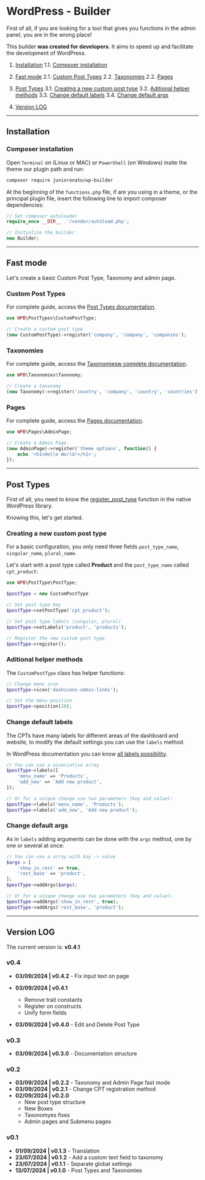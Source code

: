 # WordPress - Builder

First of all, if you are looking for a tool that gives you functions in the admin panel, you are in the wrong place!

This builder **was created for developers**. It aims to speed up and facilitate the development of WordPress.

1. [Installation](#installation)
    1.1. [Compsoer installation](#composer-installation)

2. [Fast mode](#fast-mode)
    2.1. [Custom Post Types](#custom-post-types)
    2.2. [Taxonomies](#taxonomies)
    2.2. [Pages](#pages)

3. [Post Types](#post-types)
    3.1. [Creating a new custom post type](#post-types)
    3.2. [Aditional helper methods](#aditional-helper-methods)
    3.3. [Change default labels](#change-default-labels)
    3.4. [Change default args](#change-default-args)

4. [Version LOG](#version-log)

---

## Installation

### Composer installation

Open `Terminal` on (Linux or MAC) or `PowerShell` (on Windows) insite the theme our plugin path and run:

```bash
composer require juniorenato/wp-builder
```

At the beginning of the `functions.php` file, if are you using in a theme, or the principal plugin file, insert the following line to import composer dependencies:

```php
// Set composer autoloader
require_once __DIR__ .'/vendor/autoload.php';

// Initialize the builder
new Builder;
```

---

## Fast mode

Let's create a basic Custom Post Type, Taxonomy and admin page.

### Custom Post Types

For complete guide, access the [Post Types documentation](https://github.com/juniorenato/wp-builder/blob/master/lib/PostTypes/README.md).

```php
use WPB\PostTypes\CustomPostType;

// Create a custom post type
(new CustomPostType)->register('company', 'company', 'companies');
```

### Taxonomies

For complete guide, access the [Taxonomiesw complete documentation](https://github.com/juniorenato/wp-builder/blob/master/lib/Taxonomies/README.md).

```php
use WPB\Taxonomies\Taxonomy;

// Create a taxonomy
(new Taxonomy)->register('country', 'company', 'country', 'countries');
```

### Pages

For complete guide, access the [Pages documentation](https://github.com/juniorenato/wp-builder/tree/master/lib/Pages/README.md).

```php
use WPB\Pages\AdminPage;

// Create a Admin Page
(new AdminPage)->register('theme options', function() {
    echo '<h1>Hello World!</h1>';
});
```

---

## Post Types

First of all, you need to know the [register_post_type](https://developer.wordpress.org/reference/functions/register_post_type/) function in the native WordPress library.

Knowing this, let's get started.

### Creating a new custom post type

For a basic configuration, you only need three fields `post_type_name`, `singular_name`, `plural_name`.

Let's start with a post type called **Product** and the `post_type_name` called `cpt_product`:

```php
use WPB\PostType\PostType;

$postType = new CustomPostType

// Set post type key
$postType->setPostType('cpt_product');

// Set post type labels (sungular, plural)
$postType->setLabels('product', 'products');

// Register the new custom post type
$postType->register();
```

### Aditional helper methods

The `CustomPostType` class has helper functions:

```php
// Change menu icon
$postType->icon('dashicons-admin-links');

// Set the menu position
$postType->position(20);
```

### Change default labels

The CPTs have many labels for different areas of the dashboard and website, to modify the default settings you can use the `labels` method.

In WordPress documentation you can know [all labels possibility](https://developer.wordpress.org/reference/functions/get_post_type_labels/).

```php
// You can use a associative array
$postType->labels([
    'menu_name' => 'Products',
    'add_new' => 'Add new product',
]);

// Or for a unique change use two parameters (key and value):
$postType->labels('menu_name', 'Products');
$postType->labels('add_new', 'Add new product');
```

### Change default args

As in `labels` adding arguments can be done with the `args` method, one by one or several at once:

```php
// You can use a array with kay -> value
$args = [
    'show_in_rest' => true,
    'rest_base' => 'product',
];
$postType->addArgs($args);

// Or for a unique change use two parameters (key and value):
$postType->addArgs('show_in_rest', true);
$postType->addArgs('rest_base', 'product');
```

---

## Version LOG

The current version is: **v0.4.1**

### v0.4
- **03/09/2024 | v0.4.2** - Fix input text on page
- **03/09/2024 | v0.4.1**
    - Remove trait constants
    - Register on constructs
    - Unify form fields

- **03/09/2024 | v0.4.0** - Edit and Delete Post Type

### v0.3
- **03/09/2024 | v0.3.0** - Documentation structure

### v0.2
- **03/09/2024 | v0.2.2** - Taxonomy and Admin Page fast mode
- **03/09/2024 | v0.2.1** - Change CPT registration method
- **02/09/2024 | v0.2.0**
    - New post type structure
    - New Boxes
    - Taxonomyes fixes
    - Admin pages and Submenu pages

### v0.1
- **01/09/2024 | v0.1.3** - Translation
- **23/07/2024 | v0.1.2** - Add a custom text field to taxonomy
- **23/07/2024 | v0.1.1** - Separate global settings
- **13/07/2024 | v0.1.0** - Post Types and Taxonomies
